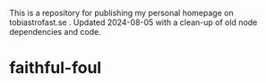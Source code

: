 This is a repository for publishing my personal homepage on tobiastrofast.se .
Updated 2024-08-05 with a clean-up of old node dependencies and code.

# faithful-foul
